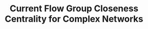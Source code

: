 ---
title: "Current Flow Group Closeness Centrality for Complex Networks"
collection: publications
permalink: /publication/Current Flow Group Closeness Centrality for Complex Networks
venue: 'WWW ’19'
paperurl: 'https://dl.acm.org/doi/10.1145/3308558.3313490'
authors: 'Huan Li, Richard Peng, Liren Shan, Yuhao Yi, Zhongzhi Zhang'
---